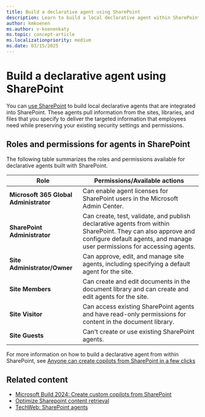 ```yaml
---
title: Build a declarative agent using SharePoint
description: Learn to build a local declarative agent within SharePoint.
author: kmkoenen
ms.author: v-koenenkaty
ms.topic: concept-article
ms.localizationpriority: medium
ms.date: 03/15/2025
---
```


# Build a declarative agent using SharePoint

You can [use SharePoint](https://microsoft.sharepoint.com/sites/CopilotInfo/SitePages/Custom-Copilots.aspx) to build local declarative agents that are integrated into SharePoint. These agents pull information from the sites, libraries, and files that you specify to deliver the targeted information that employees need while preserving your existing security settings and permissions.

## Roles and permissions for agents in SharePoint

The following table summarizes the roles and permissions available for declarative agents built with SharePoint.

| **Role** | **Permissions/Available actions** |
| -------- | -------- |
| **Microsoft 365 Global Administrator** | Can enable agent licenses for SharePoint users in the Microsoft Admin Center. |
| **SharePoint Administrator** | Can create, test, validate, and publish declarative agents from within SharePoint. They can also approve and configure default agents, and manage user permissions for accessing agents. |
| **Site Administrator/Owner** | Can approve, edit, and manage site agents, including specifying a default agent for the site. |
| **Site Members** | Can create and edit documents in the document library and can create and edit agents for the site. |
| **Site Visitor** | Can access existing SharePoint agents and have read-only permissions for content in the document library. |
| **Site Guests** | Can't create or use existing SharePoint agents. |

For more information on how to build a declarative agent from within SharePoint, see [Anyone can create copilots from SharePoint in a few clicks](https://techcommunity.microsoft.com/blog/spblog/microsoft-build-2024-create-custom-copilots-from-sharepoint/4146527)

## Related content

- [Microsoft Build 2024: Create custom copilots from SharePoint](https://techcommunity.microsoft.com/blog/spblog/microsoft-build-2024-create-custom-copilots-from-sharepoint/4146527)
- [Optimize Sharepoint content retrieval](./optimize-sharepoint-content.md)
- [TechWeb: SharePoint agents](https://www.microsoft.com/sites/CopilotInfo/SitePages/Custom-Copilots.aspx)